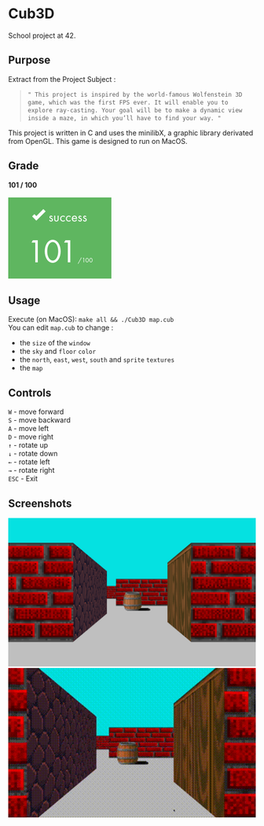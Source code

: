 # Cub3D
  School project at 42.
## Purpose
Extract from the Project Subject :

>     " This project is inspired by the world-famous Wolfenstein 3D game, which was the first FPS ever. It will enable you to explore ray-casting. Your goal will be to make a dynamic view inside a maze, in which you’ll have to find your way. "

This project is written in C and uses the minilibX, a graphic library derivated from OpenGL. This game is designed to run on MacOS.
## Grade
 **101 / 100**
<br>
<br>
![Rank](../images/rank101.png)

  ## Usage
  Execute (on MacOS):    `make all && ./Cub3D map.cub`<br>
  You can edit `map.cub` to change :
  - the `size` of the `window`
  - the `sky` and `floor` `color`
  - the `north`, `east`, `west`, `south` and `sprite` `textures`
  - the `map`

  ## Controls
``W`` - move forward <br>
``S`` - move backward <br>
``A`` - move left <br>
``D`` - move right <br>
``↑`` - rotate up <br>
``↓`` - rotate down <br>
``←`` - rotate left <br>
``→`` - rotate right <br>
``ESC`` - Exit <br>

## Screenshots
<img src='bitmap.bmp' alt='bmp' width='625'>
<img src='cub3dVideo.gif' alt='gif' width='625'>
